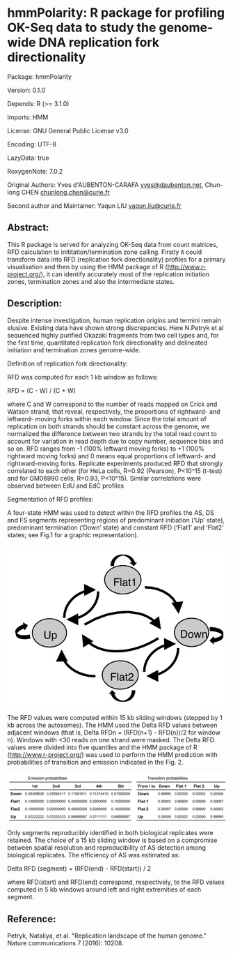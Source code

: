 # hmmPolarity: R package for profiling OK-Seq data to study the genome-wide DNA replication fork directionality

Package: hmmPolarity

Version: 0.1.0

Depends: R (>= 3.1.0)

Imports: HMM

License: GNU General Public License v3.0

Encoding: UTF-8

LazyData: true

RoxygenNote: 7.0.2

Original Authors: Yves d'AUBENTON-CARAFA <yves@daubenton.net>, Chun-long CHEN <chunlong.chen@curie.fr>

Second author and Maintainer: Yaqun LIU <yaqun.liu@curie.fr>

## Abstract: 

This R package is served for analyzing OK-Seq data from count matrices, RFD calculation to inititation/termination zone calling. Firstly it could transform data into RFD (replication fork directionality) profiles for a primary visualisation and then by using the HMM package of R (http://www.r-project.org/), it can identify accurately most of the replication initiation zones, termination zones and also the intermediate states.

## Description:

Despite intense investigation, human replication origins and termini remain elusive. Existing data have shown strong discrepancies. Here  N.Petryk et al sequenced highly purified Okazaki fragments from two cell types and, for the first time, quantitated replication fork directionality and delineated initiation and termination zones genome-wide.

Definition of replication fork directionality:

RFD was computed for each 1 kb window as follows:

RFD = (C - W) / (C + W)

where C and W correspond to the number of reads mapped on Crick and Watson strand, that reveal, respectively, the proportions of rightward- and leftward- moving forks within each window. Since the total amount of replication on both strands should be constant across the genome, we normalized the difference between two strands by the total read count to account for variation in read depth due to copy number, sequence bias and so on. RFD ranges from -1 (100% leftward moving forks) to +1 (100% rightward moving forks) and 0 means equal proportions of leftward- and rightward-moving forks. Replicate experiments produced RFD that strongly correlated to each other (for HeLa cells, R=0.92 (Pearson), P<10^15 (t-test) and for GM06990 cells, R=0.93, P<10^15). Similar correlations were observed between EdU and EdC profiles

Segmentation of RFD profiles:

A four-state HMM was used to detect within the RFD profiles the AS, DS and FS segments representing regions of predominant initiation (‘Up’ state), predominant termination (‘Down’ state) and constant RFD (‘Flat1’ and ‘Flat2’ states; see Fig.1 for a graphic representation). 

![Fig.1 state model used in the HMM segmentation; Up, regions of predominant initiation, i.e. AS; Down, regions of predominant termination, i.e. DS; Flat1 and Flat2, FS. ](https://github.com/CL-CHEN-Lab/OK-Seq/blob/master/img/fig1.png) 

The RFD values were computed within 15 kb sliding windows (stepped by 1 kb across the autosomes). The HMM used the Delta RFD values between adjacent windows (that is, Delta RFDn = (RFD(n+1)  - RFD(n))/2 for window n). Windows with <30 reads on one strand were masked. The Delta RFD values were divided into five quantiles and the HMM package of R (http://www.r-project.org/) was used to perform the HMM prediction with probabilities of transition and emission indicated in the Fig. 2. 

![Fig.2 emission (left table) and transition (right table) probabilities used in the HMM segmentation. ](https://github.com/CL-CHEN-Lab/OK-Seq/blob/master/img/fig2.png) 

Only segments reproducibly identified in both biological replicates were retained. The choice of a 15 kb sliding window is based on a compromise between spatial resolution and reproducibility of AS detection among biological replicates. The efficiency of AS was estimated as:

Delta RFD (segment) = (RFD(end) - RFD(start)) / 2

where RFD(start) and RFD(end) correspond, respectively, to the RFD values computed in 5 kb windows around left and right extremities of each segment.

## Reference:

Petryk, Nataliya, et al. "Replication landscape of the human genome." Nature communications 7 (2016): 10208.
